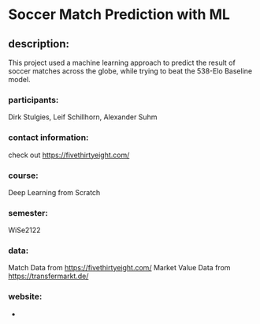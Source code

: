 # Soccer Match Prediction with ML

## description:
This project used a machine learning approach to predict the result of soccer matches across the globe, while trying to beat the 538-Elo Baseline model.


### participants:
Dirk Stulgies, Leif Schillhorn, Alexander Suhm


### contact information:
check out https://fivethirtyeight.com/

### course:
Deep Learning from Scratch


### semester:
WiSe2122

### data:
Match Data from https://fivethirtyeight.com/
Market Value Data from https://transfermarkt.de/

### website:
-
